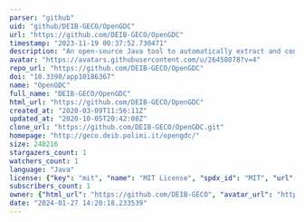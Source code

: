 ```yaml
---
parser: "github"
uid: "github/DEIB-GECO/OpenGDC"
url: "https://github.com/DEIB-GECO/OpenGDC"
timestamp: "2023-11-19 00:37:52.730471"
description: "An open-source Java tool to automatically extract and convert all clinical and genomic data from the Genomic Data Commons to BED, GTF, CSV, and JSON format"
avatar: "https://avatars.githubusercontent.com/u/26458078?v=4"
repo_url: "https://github.com/DEIB-GECO/OpenGDC"
doi: "10.3390/app10186367"
name: "OpenGDC"
full_name: "DEIB-GECO/OpenGDC"
html_url: "https://github.com/DEIB-GECO/OpenGDC"
created_at: "2020-03-09T11:56:11Z"
updated_at: "2020-10-05T20:42:08Z"
clone_url: "https://github.com/DEIB-GECO/OpenGDC.git"
homepage: "http://geco.deib.polimi.it/opengdc/"
size: 248216
stargazers_count: 1
watchers_count: 1
language: "Java"
license: {"key": "mit", "name": "MIT License", "spdx_id": "MIT", "url": "https://api.github.com/licenses/mit", "node_id": "MDc6TGljZW5zZTEz"}
subscribers_count: 1
owner: {"html_url": "https://github.com/DEIB-GECO", "avatar_url": "https://avatars.githubusercontent.com/u/26458078?v=4", "login": "DEIB-GECO", "type": "Organization"}
date: "2024-01-27 14:20:18.233539"
---
```


